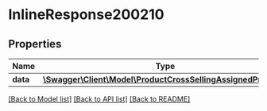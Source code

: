 # InlineResponse200210

## Properties
Name | Type | Description | Notes
------------ | ------------- | ------------- | -------------
**data** | [**\Swagger\Client\Model\ProductCrossSellingAssignedProducts**](ProductCrossSellingAssignedProducts.md) |  | [optional] 

[[Back to Model list]](../../README.md#documentation-for-models) [[Back to API list]](../../README.md#documentation-for-api-endpoints) [[Back to README]](../../README.md)

